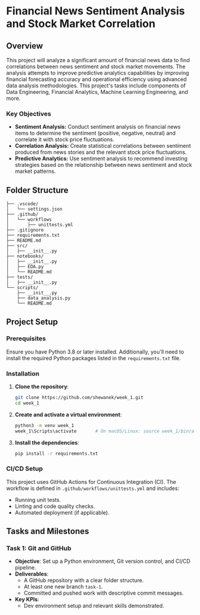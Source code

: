 # Financial News Sentiment Analysis and Stock Market Correlation

## Overview

This project will analyze a significant amount of financial news data to find correlations between news sentiment and stock market movements. The analysis attempts to improve predictive analytics capabilities by improving financial forecasting accuracy and operational efficiency using advanced data analysis methodologies. This project's tasks include components of Data Engineering, Financial Analytics, Machine Learning Engineering, and more.

### Key Objectives
- **Sentiment Analysis:** Conduct sentiment analysis on financial news items to determine the sentiment (positive, negative, neutral) and correlate it with stock price fluctuations.
- **Correlation Analysis:** Create statistical correlations between sentiment produced from news stories and the relevant stock price fluctuations.
- **Predictive Analytics:** Use sentiment analysis to recommend investing strategies based on the relationship between news sentiment and stock market patterns.

## Folder Structure

```
├── .vscode/
│   └── settings.json
├── .github/
│   └── workflows
│       ├── unittests.yml
├── .gitignore
├── requirements.txt
├── README.md
├── src/
│   ├── __init__.py
├── notebooks/
│   ├── __init__.py
│   ├── EDA.py
│   └── README.md
├── tests/
│   ├── __init__.py
└── scripts/
    ├── __init__.py
    ├── data_analysis.py
    └── README.md
```

## Project Setup

### Prerequisites

Ensure you have Python 3.8 or later installed. Additionally, you'll need to install the required Python packages listed in the `requirements.txt` file.

### Installation

1. **Clone the repository**:
   ```bash
   git clone https://github.com/shewanek/week_1.git
   cd week_1
   ```

2. **Create and activate a virtual environment**:
   ```bash
   python3 -m venv week_1
   week_1\Scripts\activate       # On macOS/Linux: source week_1/bin/activate  
   ```

3. **Install the dependencies**:
   ```bash
   pip install -r requirements.txt
   ```


### CI/CD Setup

This project uses GitHub Actions for Continuous Integration (CI). The workflow is defined in `.github/workflows/unittests.yml` and includes:
- Running unit tests.
- Linting and code quality checks.
- Automated deployment (if applicable).

## Tasks and Milestones

### Task 1: Git and GitHub

- **Objective**: Set up a Python environment, Git version control, and CI/CD pipeline.
- **Deliverables**:
  - A GitHub repository with a clear folder structure.
  - At least one new branch `task-1`.
  - Committed and pushed work with descriptive commit messages.
- **Key KPIs**:
  - Dev environment setup and relevant skills demonstrated.



